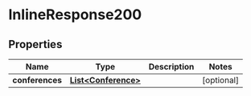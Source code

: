 
# InlineResponse200

## Properties
Name | Type | Description | Notes
------------ | ------------- | ------------- | -------------
**conferences** | [**List&lt;Conference&gt;**](Conference.md) |  |  [optional]



